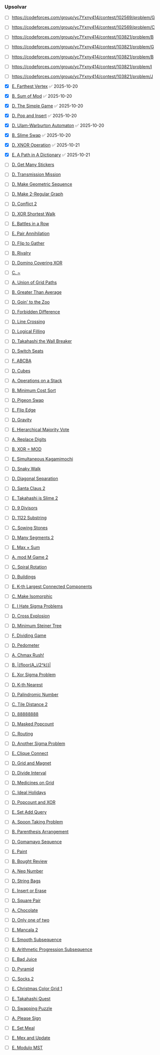 
### Upsolvar

- [ ] https://codeforces.com/group/yc7Yxny414/contest/102569/problem/G 
- [ ] https://codeforces.com/group/yc7Yxny414/contest/102569/problem/C 
- [ ] https://codeforces.com/group/yc7Yxny414/contest/103821/problem/B 
- [ ] https://codeforces.com/group/yc7Yxny414/contest/103821/problem/G 
- [ ] https://codeforces.com/group/yc7Yxny414/contest/103821/problem/B 
- [ ] https://codeforces.com/group/yc7Yxny414/contest/103821/problem/I 
- [ ] https://codeforces.com/group/yc7Yxny414/contest/103821/problem/J 


- [x] [E. Farthest Vertex](https://atcoder.jp/contests/abc428/tasks/abc428_e) ✅ 2025-10-20
- [x] [B. Sum of Mod](https://atcoder.jp/contests/arc208/tasks/arc208_b) ✅ 2025-10-20
- [x] [D. The Simple Game](https://atcoder.jp/contests/abc427/tasks/abc427_d) ✅ 2025-10-20
- [x] [D. Pop and Insert](https://atcoder.jp/contests/abc426/tasks/abc426_d) ✅ 2025-10-20
- [x] [D. Ulam-Warburton Automaton](https://atcoder.jp/contests/abc425/tasks/abc425_d) ✅ 2025-10-20
- [x] [B. Slime Swap](https://atcoder.jp/contests/arc206/tasks/arc206_b) ✅ 2025-10-20
- [x] [D. XNOR Operation](https://atcoder.jp/contests/abc418/tasks/abc418_d) ✅ 2025-10-21
- [x] [E. A Path in A Dictionary](https://atcoder.jp/contests/abc417/tasks/abc417_e) ✅ 2025-10-21
- [ ] [D. Get Many Stickers](https://atcoder.jp/contests/abc415/tasks/abc415_d)
- [ ] [D. Transmission Mission](https://atcoder.jp/contests/abc414/tasks/abc414_d)
- [ ] [D. Make Geometric Sequence](https://atcoder.jp/contests/abc413/tasks/abc413_d)
- [ ] [D. Make 2-Regular Graph](https://atcoder.jp/contests/abc412/tasks/abc412_d)
- [ ] [D. Conflict 2](https://atcoder.jp/contests/abc411/tasks/abc411_d)
- [ ] [D. XOR Shortest Walk](https://atcoder.jp/contests/abc410/tasks/abc410_d)
- [ ] [E. Battles in a Row](https://atcoder.jp/contests/abc410/tasks/abc410_e)
- [ ] [E. Pair Annihilation](https://atcoder.jp/contests/abc409/tasks/abc409_e)
- [ ] [D. Flip to Gather](https://atcoder.jp/contests/abc408/tasks/abc408_d)
- [ ] [B. Rivalry](https://atcoder.jp/contests/arc198/tasks/arc198_b)
- [ ] [D. Domino Covering XOR](https://atcoder.jp/contests/abc407/tasks/abc407_d)
- [ ] [C. ~](https://atcoder.jp/contests/abc406/tasks/abc406_c)
- [ ] [A. Union of Grid Paths](https://atcoder.jp/contests/arc197/tasks/arc197_a)
- [ ] [B. Greater Than Average](https://atcoder.jp/contests/arc197/tasks/arc197_b)
- [ ] [D. Goin' to the Zoo](https://atcoder.jp/contests/abc404/tasks/abc404_d)
- [ ] [D. Forbidden Difference](https://atcoder.jp/contests/abc403/tasks/abc403_d)
- [ ] [D. Line Crossing](https://atcoder.jp/contests/abc402/tasks/abc402_d)
- [ ] [D. Logical Filling](https://atcoder.jp/contests/abc401/tasks/abc401_d)
- [ ] [D. Takahashi the Wall Breaker](https://atcoder.jp/contests/abc400/tasks/abc400_d)
- [ ] [D. Switch Seats](https://atcoder.jp/contests/abc399/tasks/abc399_d)
- [ ] [F. ABCBA](https://atcoder.jp/contests/abc398/tasks/abc398_f)
- [ ] [D. Cubes](https://atcoder.jp/contests/abc397/tasks/abc397_d)
- [ ] [A. Operations on a Stack](https://atcoder.jp/contests/arc194/tasks/arc194_a)
- [ ] [B. Minimum Cost Sort](https://atcoder.jp/contests/arc194/tasks/arc194_b)
- [ ] [D. Pigeon Swap](https://atcoder.jp/contests/abc395/tasks/abc395_d)
- [ ] [E. Flip Edge](https://atcoder.jp/contests/abc395/tasks/abc395_e)
- [ ] [D. Gravity](https://atcoder.jp/contests/abc391/tasks/abc391_d)
- [ ] [E. Hierarchical Majority Vote](https://atcoder.jp/contests/abc391/tasks/abc391_e)
- [ ] [A. Replace Digits](https://atcoder.jp/contests/arc191/tasks/arc191_a)
- [ ] [B. XOR = MOD](https://atcoder.jp/contests/arc191/tasks/arc191_b)
- [ ] [E. Simultaneous Kagamimochi](https://atcoder.jp/contests/abc388/tasks/abc388_e)
- [ ] [D. Snaky Walk](https://atcoder.jp/contests/abc387/tasks/abc387_d)
- [ ] [D. Diagonal Separation](https://atcoder.jp/contests/abc386/tasks/abc386_d)
- [ ] [D. Santa Claus 2](https://atcoder.jp/contests/abc385/tasks/abc385_d)
- [ ] [E. Takahashi is Slime 2](https://atcoder.jp/contests/abc384/tasks/abc384_e)
- [ ] [D. 9 Divisors](https://atcoder.jp/contests/abc383/tasks/abc383_d)
- [ ] [D. 1122 Substring](https://atcoder.jp/contests/abc381/tasks/abc381_d)
- [ ] [C. Sowing Stones](https://atcoder.jp/contests/abc379/tasks/abc379_c)
- [ ] [D. Many Segments 2](https://atcoder.jp/contests/abc377/tasks/abc377_d)
- [ ] [E. Max × Sum](https://atcoder.jp/contests/abc376/tasks/abc376_e)
- [ ] [A. mod M Game 2](https://atcoder.jp/contests/arc185/tasks/arc185_a)
- [ ] [C. Spiral Rotation](https://atcoder.jp/contests/abc375/tasks/abc375_c)
- [ ] [D. Buildings](https://atcoder.jp/contests/abc372/tasks/abc372_d)
- [ ] [E. K-th Largest Connected Components](https://atcoder.jp/contests/abc372/tasks/abc372_e)
- [ ] [C. Make Isomorphic](https://atcoder.jp/contests/abc371/tasks/abc371_c)
- [ ] [E. I Hate Sigma Problems](https://atcoder.jp/contests/abc371/tasks/abc371_e)
- [ ] [D. Cross Explosion](https://atcoder.jp/contests/abc370/tasks/abc370_d)
- [ ] [D. Minimum Steiner Tree](https://atcoder.jp/contests/abc368/tasks/abc368_d)
- [ ] [F. Dividing Game](https://atcoder.jp/contests/abc368/tasks/abc368_f)
- [ ] [D. Pedometer](https://atcoder.jp/contests/abc367/tasks/abc367_d)
- [ ] [A. Chmax Rush!](https://atcoder.jp/contests/arc182/tasks/arc182_a)
- [ ] [B. |{floor(A_i/2^k)}|](https://atcoder.jp/contests/arc182/tasks/arc182_b)
- [ ] [E. Xor Sigma Problem](https://atcoder.jp/contests/abc365/tasks/abc365_e)
- [ ] [D. K-th Nearest](https://atcoder.jp/contests/abc364/tasks/abc364_d)
- [ ] [D. Palindromic Number](https://atcoder.jp/contests/abc363/tasks/abc363_d)
- [ ] [C. Tile Distance 2](https://atcoder.jp/contests/abc359/tasks/abc359_c)
- [ ] [D. 88888888](https://atcoder.jp/contests/abc357/tasks/abc357_d)
- [ ] [D. Masked Popcount](https://atcoder.jp/contests/abc356/tasks/abc356_d)
- [ ] [C. Routing](https://atcoder.jp/contests/arc177/tasks/arc177_c)
- [ ] [D. Another Sigma Problem](https://atcoder.jp/contests/abc353/tasks/abc353_d)
- [ ] [E. Clique Connect](https://atcoder.jp/contests/abc352/tasks/abc352_e)
- [ ] [D. Grid and Magnet](https://atcoder.jp/contests/abc351/tasks/abc351_d)
- [ ] [D. Divide Interval](https://atcoder.jp/contests/abc349/tasks/abc349_d)
- [ ] [D. Medicines on Grid](https://atcoder.jp/contests/abc348/tasks/abc348_d)
- [ ] [C. Ideal Holidays](https://atcoder.jp/contests/abc347/tasks/abc347_c)
- [ ] [D. Popcount and XOR](https://atcoder.jp/contests/abc347/tasks/abc347_d)
- [ ] [E. Set Add Query](https://atcoder.jp/contests/abc347/tasks/abc347_e)
- [ ] [A. Spoon Taking Problem](https://atcoder.jp/contests/arc175/tasks/arc175_a)
- [ ] [B. Parenthesis Arrangement](https://atcoder.jp/contests/arc175/tasks/arc175_b)
- [ ] [D. Gomamayo Sequence](https://atcoder.jp/contests/abc346/tasks/abc346_d)
- [ ] [E. Paint](https://atcoder.jp/contests/abc346/tasks/abc346_e)
- [ ] [B. Bought Review](https://atcoder.jp/contests/arc174/tasks/arc174_b)
- [ ] [A. Neq Number](https://atcoder.jp/contests/arc173/tasks/arc173_a)
- [ ] [D. String Bags](https://atcoder.jp/contests/abc344/tasks/abc344_d)
- [ ] [E. Insert or Erase](https://atcoder.jp/contests/abc344/tasks/abc344_e)
- [ ] [D. Square Pair](https://atcoder.jp/contests/abc342/tasks/abc342_d)
- [ ] [A. Chocolate](https://atcoder.jp/contests/arc172/tasks/arc172_a)
- [ ] [D. Only one of two](https://atcoder.jp/contests/abc341/tasks/abc341_d)
- [ ] [E. Mancala 2](https://atcoder.jp/contests/abc340/tasks/abc340_e)
- [ ] [E. Smooth Subsequence](https://atcoder.jp/contests/abc339/tasks/abc339_e)
- [ ] [B. Arithmetic Progression Subsequence](https://atcoder.jp/contests/arc170/tasks/arc170_b)
- [ ] [E. Bad Juice](https://atcoder.jp/contests/abc337/tasks/abc337_e)
- [ ] [D. Pyramid](https://atcoder.jp/contests/abc336/tasks/abc336_d)
- [ ] [C. Socks 2](https://atcoder.jp/contests/abc334/tasks/abc334_c)
- [ ] [E. Christmas Color Grid 1](https://atcoder.jp/contests/abc334/tasks/abc334_e)
- [ ] [E. Takahashi Quest](https://atcoder.jp/contests/abc333/tasks/abc333_e)
- [ ] [D. Swapping Puzzle](https://atcoder.jp/contests/abc332/tasks/abc332_d)
- [ ] [A. Please Sign](https://atcoder.jp/contests/arc169/tasks/arc169_a)
- [ ] [E. Set Meal](https://atcoder.jp/contests/abc331/tasks/abc331_e)
- [ ] [E. Mex and Update](https://atcoder.jp/contests/abc330/tasks/abc330_e)
- [ ] [E. Modulo MST](https://atcoder.jp/contests/abc328/tasks/abc328_e)